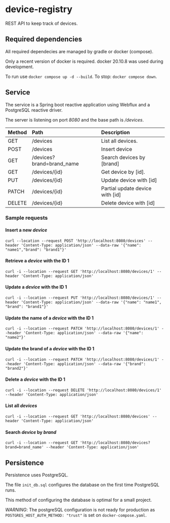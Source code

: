 # device-registry

REST API to keep track of devices.

## Required dependencies

All required dependecies are managed by gradle or docker (compose).

Only a recent version of docker is required. docker 20.10.8 was used during development.

To run use `docker compose up -d --build`. To stop: `docker compose down`.

## Service

The service is a Spring boot reactive application using Webflux and a PostgreSQL reactive driver.

The server is listening on port _8080_ and the base path is _/devices_.

| Method | Path                      | Description                     |
|--------|:--------------------------|:--------------------------------|
| GET    | /devices                  | List all devices.               |
| POST   | /devices                  | Insert device                   |
| GET    | /devices?brand=brand_name | Search devices by [brand]       |
| GET    | /devices/{id}             | Get device by [id].             |
| PUT    | /devices/{id}             | Update device with [id]         |
| PATCH  | /devices/{id}             | Partial update device with [id] |
| DELETE | /devices/{id}             | Delete device with [id]         |

### Sample requests

#### Insert a new _device_

`
curl --location --request POST 'http://localhost:8080/devices' --header 'Content-Type: application/json' --data-raw '{"name": "name1","brand": "brand1"}'
`

#### Retrieve a _device_ with the ID 1

`
curl -i --location --request GET 'http://localhost:8080/devices/1' --header 'Content-Type: application/json'
`

#### Update a _device_ with the ID 1

`
curl -i --location --request PUT 'http://localhost:8080/devices/1' --header 'Content-Type: application/json' --data-raw '{"name": "name1", "brand": "brand1"}'
`

#### Update the name of a _device_ with the ID 1

`
curl -i --location --request PATCH 'http://localhost:8080/devices/1' --header 'Content-Type: application/json' --data-raw '{"name": "name2"}'
`

#### Update the brand of a _device_ with the ID 1

`
curl -i --location --request PATCH 'http://localhost:8080/devices/1' --header 'Content-Type: application/json' --data-raw '{"brand": "brand2"}'
`

#### Delete a _device_ with the ID 1

`
curl -i --location --request DELETE 'http://localhost:8080/devices/1' --header 'Content-Type: application/json'
`

#### List all _devices_

`
curl -i --location --request GET 'http://localhost:8080/devices' --header 'Content-Type: application/json'
`

#### Search _device_ by _brand_

`
curl -i --location --request GET 'http://localhost:8080/devices?brand=brand_name' --header 'Content-Type: application/json'
`

## Persistence

Persistence uses PostgreSQL.

The file `init_db.sql` configures the database on the first time PostgreSQL runs.

This method of configuring the database is optimal for a small project.

_WARNING_: The postgreSQL configuration is not ready for production as `POSTGRES_HOST_AUTH_METHOD: "trust"` is set
on `docker-compose.yaml`.
